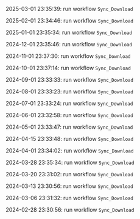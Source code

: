 2025-03-01 23:35:39: run workflow `Sync_Download` 

2025-02-01 23:34:46: run workflow `Sync_Download` 

2025-01-01 23:35:34: run workflow `Sync_Download` 

2024-12-01 23:35:46: run workflow `Sync_Download` 

2024-11-01 23:37:30: run workflow `Sync_Download` 

2024-10-01 23:37:14: run workflow `Sync_Download` 

2024-09-01 23:33:33: run workflow `Sync_Download` 

2024-08-01 23:33:23: run workflow `Sync_Download` 

2024-07-01 23:33:24: run workflow `Sync_Download` 

2024-06-01 23:32:58: run workflow `Sync_Download` 

2024-05-01 23:33:47: run workflow `Sync_Download` 

2024-04-15 23:33:48: run workflow `Sync_Download` 

2024-04-01 23:34:02: run workflow `Sync_Download` 

2024-03-28 23:35:34: run workflow `Sync_Download` 

2024-03-20 23:31:02: run workflow `Sync_Download` 

2024-03-13 23:30:56: run workflow `Sync_Download` 

2024-03-06 23:31:32: run workflow `Sync_Download` 

2024-02-28 23:30:56: run workflow `Sync_Download` 


